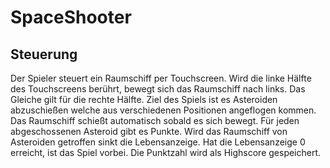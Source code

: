 # SpaceShooter
## Steuerung

Der Spieler steuert ein Raumschiff per Touchscreen. Wird die linke Hälfte des Touchscreens berührt, bewegt sich das Raumschiff nach links. Das Gleiche gilt für die rechte Hälfte. Ziel des Spiels ist es Asteroiden abzuschießen welche aus verschiedenen Positionen angeflogen kommen. Das Raumschiff schießt automatisch sobald es sich bewegt. Für jeden abgeschossenen Asteroid gibt es Punkte. Wird das Raumschiff von Asteroiden getroffen sinkt die Lebensanzeige. Hat die Lebensanzeige 0 erreicht, ist das Spiel vorbei. Die Punktzahl wird als Highscore gespeichert.  
